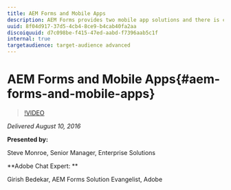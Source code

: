 ```yaml
---
title: AEM Forms and Mobile Apps
description: AEM Forms provides two mobile app solutions and there is confusion over what is and isn’t supported in each. This session will provide a description of each app and the pros (and cons) of using one version over the other.
uuid: 8f04d917-37d5-4cb4-8ce9-b4cab40fa2aa
discoiquuid: d7c098be-f415-47ed-aabd-f7396aab5c1f
internal: true
targetaudience: target-audience advanced
---
```


# AEM Forms and Mobile Apps{#aem-forms-and-mobile-apps}

>[!VIDEO](https://video.tv.adobe.com/v/19691/?quality=9)

*Delivered August 10, 2016*

**Presented by:**

Steve Monroe, Senior Manager, Enterprise Solutions

**Adobe Chat Expert: **

Girish Bedekar, AEM Forms Solution Evangelist, Adobe 

